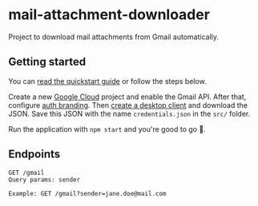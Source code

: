 # mail-attachment-downloader
Project to download mail attachments from Gmail automatically.

## Getting started
You can [read the quickstart guide](https://developers.google.com/workspace/gmail/api/quickstart/js) or follow the steps below.

Create a new [Google Cloud](https://console.cloud.google.com) project and enable the Gmail API. After that, configure [auth branding](https://console.cloud.google.com/auth/branding). Then [create a desktop client](https://console.cloud.google.com/auth/clients) and download the JSON. Save this JSON with the name `credentials.json` in the `src/` folder.

Run the application with `npm start` and you're good to go 🚀.

## Endpoints
```
GET /gmail
Query params: sender

Example: GET /gmail?sender=jane.doe@mail.com
```